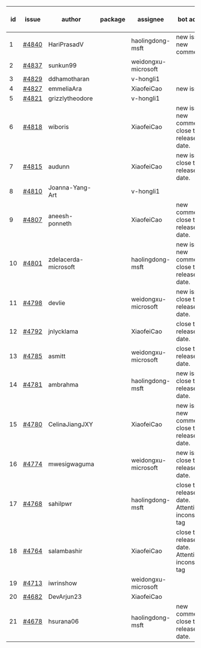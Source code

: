 | id | issue | author | package | assignee | bot advice | created date of issue | target release date | date from target |
| ------ | ------ | ------ | ------ | ------ | ------ | ------ | ------ | :-----: |
| 1 | [#4840](https://github.com/Azure/sdk-release-request/issues/4840) | HariPrasadV |  | haolingdong-msft | new issue. new comment. | 12-18 | 01-26 |  |
| 2 | [#4837](https://github.com/Azure/sdk-release-request/issues/4837) | sunkun99 |  | weidongxu-microsoft |  | 12-15 | 01-26 |  |
| 3 | [#4829](https://github.com/Azure/sdk-release-request/issues/4829) | ddhamotharan |  | v-hongli1 |  | 12-12 |  | 0 |
| 4 | [#4827](https://github.com/Azure/sdk-release-request/issues/4827) | emmeliaAra |  | XiaofeiCao | new issue. | 12-11 | 01-26 |  |
| 5 | [#4821](https://github.com/Azure/sdk-release-request/issues/4821) | grizzlytheodore |  | v-hongli1 |  | 12-06 |  | 0 |
| 6 | [#4818](https://github.com/Azure/sdk-release-request/issues/4818) | wiboris |  | XiaofeiCao | new issue. new comment. close to release date.  | 12-05 | 12-22 | 2 |
| 7 | [#4815](https://github.com/Azure/sdk-release-request/issues/4815) | audunn |  | XiaofeiCao | new issue. close to release date.  | 12-04 | 12-22 | 2 |
| 8 | [#4810](https://github.com/Azure/sdk-release-request/issues/4810) | Joanna-Yang-Art |  | v-hongli1 |  | 12-04 |  | 0 |
| 9 | [#4807](https://github.com/Azure/sdk-release-request/issues/4807) | aneesh-ponneth |  | XiaofeiCao | new comment. close to release date.  | 11-29 | 12-22 | 2 |
| 10 | [#4801](https://github.com/Azure/sdk-release-request/issues/4801) | zdelacerda-microsoft |  | haolingdong-msft | new issue. new comment. close to release date.  | 11-29 | 12-22 | 2 |
| 11 | [#4798](https://github.com/Azure/sdk-release-request/issues/4798) | devlie |  | weidongxu-microsoft | new issue. close to release date.  | 11-29 | 12-22 | 2 |
| 12 | [#4792](https://github.com/Azure/sdk-release-request/issues/4792) | jnlycklama |  | XiaofeiCao | close to release date.  | 11-28 | 12-22 | 2 |
| 13 | [#4785](https://github.com/Azure/sdk-release-request/issues/4785) | asmitt |  | weidongxu-microsoft | close to release date.  | 11-28 | 12-22 | 2 |
| 14 | [#4781](https://github.com/Azure/sdk-release-request/issues/4781) | ambrahma |  | haolingdong-msft | new issue. close to release date.  | 11-27 | 12-22 | 2 |
| 15 | [#4780](https://github.com/Azure/sdk-release-request/issues/4780) | CelinaJiangJXY |  | XiaofeiCao | new issue. new comment. close to release date.  | 11-22 | 12-22 | 2 |
| 16 | [#4774](https://github.com/Azure/sdk-release-request/issues/4774) | mwesigwaguma |  | weidongxu-microsoft | new issue. close to release date.  | 11-21 | 12-22 | 2 |
| 17 | [#4768](https://github.com/Azure/sdk-release-request/issues/4768) | sahilpwr |  | haolingdong-msft | close to release date.  Attention to inconsistent tag | 11-16 | 12-22 | 2 |
| 18 | [#4764](https://github.com/Azure/sdk-release-request/issues/4764) | salambashir |  | XiaofeiCao | close to release date.  Attention to inconsistent tag | 11-13 | 12-22 | 2 |
| 19 | [#4713](https://github.com/Azure/sdk-release-request/issues/4713) | iwrinshow |  | weidongxu-microsoft |  | 11-06 | 11-24 |  |
| 20 | [#4682](https://github.com/Azure/sdk-release-request/issues/4682) | DevArjun23 |  | XiaofeiCao |  | 10-24 | 01-26 |  |
| 21 | [#4678](https://github.com/Azure/sdk-release-request/issues/4678) | hsurana06 |  | haolingdong-msft | new comment. close to release date.  | 10-23 | 12-22 | 2 |
